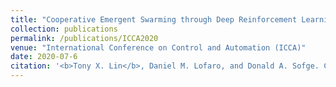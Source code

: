 ```yaml
---
title: "Cooperative Emergent Swarming through Deep Reinforcement Learning"
collection: publications
permalink: /publications/ICCA2020
venue: "International Conference on Control and Automation (ICCA)"
date: 2020-07-6
citation: '<b>Tony X. Lin</b>, Daniel M. Lofaro, and Donald A. Sofge. Cooperative Emergent Swarming through Deep Reinforcement Learning. In <i>2020 International Conference on Control and Automation (ICCA).</i>, IEEE'
---
```

